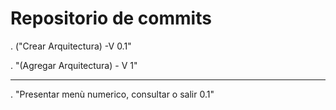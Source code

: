 # Repositorio de commits

. ("Crear Arquitectura) -V 0.1"

. "(Agregar Arquitectura) - V 1"

--------------------------------------------------------------------------------
. "Presentar menù numerico, consultar o salir 0.1"